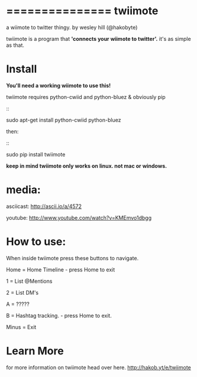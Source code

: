 ===============
twiimote
===============

a wiimote to twitter thingy.
by wesley hill (@hakobyte)

twiimote is a program that **'connects your wiimote to twitter'.**
it's as simple as that.


Install
===============

**You'll need a working wiimote to use this!**

twiimote requires python-cwiid and python-bluez & obviously pip

::

 sudo apt-get install python-cwiid python-bluez

then:

::

 sudo pip install twiimote

**keep in mind twiimote only works on linux. not mac or windows.**

media:
===============
asciicast:
http://ascii.io/a/4572

youtube:
http://www.youtube.com/watch?v=KMEmvo1dbgg


How to use:
===============

When inside twiimote press these buttons to navigate.
                                                                          
Home = Home Timeline - press Home to exit  

1 = List @Mentions 
          
2 = List DM's    
                 
A = ?????        

B = Hashtag tracking. - press Home to exit.

Minus = Exit 

Learn More
===============

for more information on twiimote head over here.
http://hakob.yt/e/twiimote
